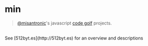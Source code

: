 min
=========

> [@misantronic](https://github.com/misantronic)'s javascript [code golf](http://en.wikipedia.org/wiki/Code_golf) projects.

<br>
See [512byt.es](http://512byt.es) for an overview and descriptions
